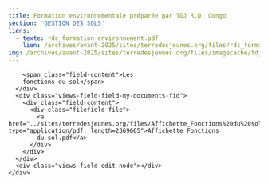 ```yaml
---
title: Formation environnementale préparée par TDJ R.D. Congo
section: 'GESTION DES SOLS'
liens:
  - texte: rdc_formation_environnement.pdf
    lien: /archives/avant-2025/sites/terredesjeunes.org/files/rdc_formation_environnement_1.pdf
img: /archives/avant-2025/sites/terredesjeunes.org/files/imagecache/tdj_image_ressource/Screen%20Shot%202016-10-03%20at%208.18.56%20PM.png
---
```

        <span class="field-content">Les
        fonctions du sol</span>
      </div>
      <div class="views-field-field-my-documents-fid">
        <div class="field-content">
          <div class="filefield-file">
            <a href="../sites/terredesjeunes.org/files/Affichette_Fonctions%20du%20sol.pdf" type="application/pdf; length=2369665">Affichette_Fonctions
            du sol.pdf</a>
          </div>
        </div>
      </div>
      <div class="views-field-edit-node"></div>
    </div>
